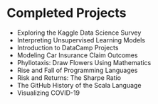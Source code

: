 
# Completed Projects

- Exploring the Kaggle Data Science Survey
- Interpreting Unsupervised Learning Models
- Introduction to DataCamp Projects
- Modeling Car Insurance Claim Outcomes
- Phyllotaxis: Draw Flowers Using Mathematics
- Rise and Fall of Programming Languages
- Risk and Returns: The Sharpe Ratio
- The GitHub History of the Scala Language
- Visualizing COVID-19
